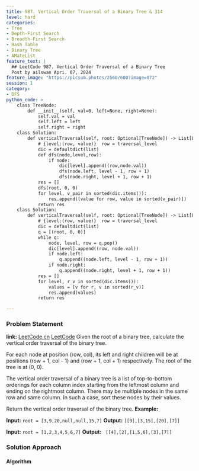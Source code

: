 ```yaml
---
title: 987. Vertical Order Traversal of a Binary Tree & 314
level: hard
categories:
- Tree
- Depth-First Search
- Breadth-First Search
- Hash Table
- Binary Tree
- AMateList
feature_text: |
  ## LeetCode 987. Vertical Order Traversal of a Binary Tree
  Post by ailswan Apri. 07, 2024
feature_image: "https://picsum.photos/2560/600?image=872"
session: 1
category:
- DFS
python_code: >
    class TreeNode:
        def __init__(self, val=0, left=None, right=None):
            self.val = val
            self.left = left
            self.right = right
    class Solution:
        def verticalTraversal(self, root: Optional[TreeNode]) -> List[List[int]]:
            # {level:(row, value)}  row = traversal_level 
            dic = defaultdict(list)
            def dfs(node,level,row):
                if node:
                    dic[level].append((row,node.val))
                    dfs(node.left, level - 1, row + 1)
                    dfs(node.right, level + 1, row + 1)
            res = []
            dfs(root, 0, 0)
            for level, v_pair in sorted(dic.items()):
                res.append([value for row, value in sorted(v_pair)])
            return res
    class Solution:
        def verticalTraversal(self, root: Optional[TreeNode]) -> List[List[int]]:
            # {level:(row, value)}  row = traversal_level 
            dic = defaultdict(list)
            q = [(root, 0, 0)]
            while q:
                node, level, row = q.pop()
                dic[level].append((row, node.val))
                if node.left:
                    q.append((node.left, level - 1, row + 1))
                if node.right:
                    q.append((node.right, level + 1, row + 1))
            res = []
            for level, r_v in sorted(dic.items()):
                values = [v for r, v in sorted(r_v)]
                res.append(values)
            return res

---
```


### Problem Statement
**link:**
[LeetCode.cn](https://leetcode.cn/problems/vertical-order-traversal-of-a-binary-tree/)
[LeetCode](https://leetcode.com/vertical-order-traversal-of-a-binary-tree/)
Given the root of a binary tree, calculate the vertical order traversal of the binary tree.

For each node at position (row, col), its left and right children will be at positions (row + 1, col - 1) and (row + 1, col + 1) respectively. The root of the tree is at (0, 0).

The vertical order traversal of a binary tree is a list of top-to-bottom orderings for each column index starting from the leftmost column and ending on the rightmost column. There may be multiple nodes in the same row and same column. In such a case, sort these nodes by their values.

Return the vertical order traversal of the binary tree.
**Example:**

**Input:** `root = [3,9,20,null,null,15,7]`
**Output:** `[[9],[3,15],[20],[7]]`

**Input:** `root = [1,2,3,4,5,6,7]`
**Output:** ` [[4],[2],[1,5,6],[3],[7]]`
 
 
### Solution Approach
 
#### Algorithm
 